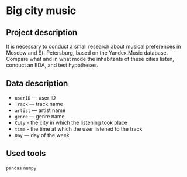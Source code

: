 # Big city music

## Project description

It is necessary to conduct a small research about musical preferences in Moscow and St. Petersburg, based on the Yandex.Music database.  
Compare what and in what mode the inhabitants of these cities listen, conduct an EDA, and test hypotheses.


## Data description

- `userID` — user ID
- `Track` — track name
- `artist` — artist name
- `genre` — genre name
- `City` - the city in which the listening took place
- `time` - the time at which the user listened to the track
- `Day` — day of the week

## Used tools

`pandas` `numpy`
